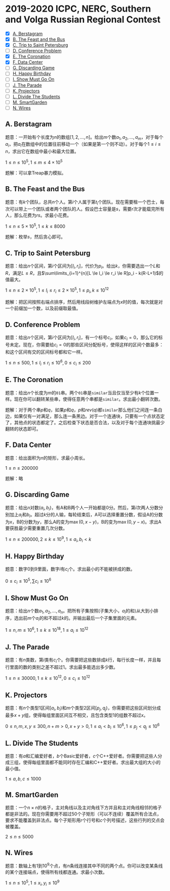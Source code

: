 # 2019-2020 ICPC, NERC, Southern and Volga Russian Regional Contest

+ [x] [A. Berstagram](https://codeforces.com/contest/1250/problem/A)
+ [x] [B. The Feast and the Bus](https://codeforces.com/contest/1250/problem/B)
+ [x] [C. Trip to Saint Petersburg](https://codeforces.com/contest/1250/problem/C)
+ [ ] [D. Conference Problem](https://codeforces.com/contest/1250/problem/D)
+ [x] [E. The Coronation](https://codeforces.com/contest/1250/problem/E)
+ [x] [F. Data Center](https://codeforces.com/contest/1250/problem/F)
+ [ ] [G. Discarding Game](https://codeforces.com/contest/1250/problem/G)
+ [ ] [H. Happy Birthday](https://codeforces.com/contest/1250/problem/H)
+ [ ] [I. Show Must Go On](https://codeforces.com/contest/1250/problem/I)
+ [ ] [J. The Parade](https://codeforces.com/contest/1250/problem/J)
+ [ ] [K. Projectors](https://codeforces.com/contest/1250/problem/K)
+ [ ] [L. Divide The Students](https://codeforces.com/contest/1250/problem/L)
+ [ ] [M. SmartGarden](https://codeforces.com/contest/1250/problem/M)
+ [ ] [N. Wires](https://codeforces.com/contest/1250/problem/N)

## A. Berstagram

题意：一开始有个长度为$n$的数组$[1,2,\dots,n]$。给出$m$个数$a_1,a_2,\dots,a_m$，对于每个$a_i$，把$a_i$在数组中的位置往前移动一个（如果是第一个则不动）。对于每个$1 \le i \le n$，求出它在数组中最小和最大位置。

$1 \le n \le 10^5, 1 \le m \le 4 \times 10^5$

题解：可以拿Treap暴力模拟。

## B. The Feast and the Bus

题意：有$k$个团队，总共$n$个人。第$i$个人属于第$t_i$个团队。现在需要租一个巴士，每次可以带上一个团队或者两个团队的人。假设巴士容量是$s$，需要$r$次才能载完所有人，那么花费为$rs$。求最小花费。

$1 \le n \le 5 \times 10^5, 1 \le k \le 8000$

题解：枚举$s$，然后贪心即可。

## C. Trip to Saint Petersburg

题意：给出$n$个区间，第$i$个区间为$[l_i,r_i]$，代价为$p_i$。给出$k$，你需要选出一个$L$和$R$，满足$L \le R$，且$\sum\limits_{i=1}^{n}[L \le l_i \le r_i \le R]p_i - k(R-L+1)$的值最大。

$1 \le n \le 2 \times 10^5, 1 \le l_i \le r_i \le 2 \times 10^5, 1 \le p_i, k \le 10^{12}$

题解：把区间按照右端点排序，然后用线段树维护左端点为$x$时的值，每次就是对一个前缀加一个数，以及前缀取最值。

## D. Conference Problem

题意：给出$n$个区间，第$i$个区间为$[l_i,r_i]$，有一个标号$c_i$，如果$c_i=0$，那么它的标号未定。现在，你需要给$c_i=0$的那些区间分配标号，使得这样的区间个数最多：和这个区间有交的区间标号都和它一样。

$1 \le n \le 500, 1 \le l_i \le r_i \le 10^6, 0 \le c_i \le 200$

## E. The Coronation

题意：给出$n$个长度为$m$的`01`串。两个`01`串是`similar`当且仅当至少有$k$个位置一样。现在你可以翻转某些串，使得任意两个串都是`similar`。求出最小翻转次数。

题解：对于两个串$p$和$q$，如果$p$和$q$，$p$和$rev(q)$都`similar`那么他们之间连一条白边，如果仅有一对满足，那么连一条黑边。对于一个连通块，只要有一个点状态定了，其他点的状态都定了。之后检查下状态是否合法，以及对于每个连通块挑最少翻转的状态即可。

## F. Data Center

题意：给出面积为$n$的矩形，求最小周长。

$1 \le n \le 200000$

题解：略

## G. Discarding Game

题意：给出$n$对数$(a_i,b_i)$，有A和B两个人一开始都是$0$分。然后，第$i$次两人分数分别加上$a_i$和$b_i$。超过$k$分的人输，每轮结束后，A可以选择重置分数，假设A的分数为$x$，B的分数为$y$，那么A的变为$\max(0,x-y)$，B的变为$\max(0,y-x)$。求出A要获胜最少需要重置几次分数。

$1 \le n \le 200000, 2 \le k \le 10^9, 1 \le a_i, b_i < k$

## H. Happy Birthday

题意：数字$0$到$9$里面，数字$i$有$c_i$个。求出最小的不能被拼成的数。

$0 \le c_i \le 10^5, \sum c_i \le 10^6$

## I. Show Must Go On

题意：给出$n$个数$a_1,a_2,\dots,a_n$。把所有子集按照(子集大小，$a_i$的和)从大到小排序，选出前$m$个$a_i$的和不超过$k$的。并输出最后一个子集里面的元素。

$1 \le n, m \le 10^6, 1 \le k \le 10^{18}, 1 \le a_i \le 10^{12}$

## J. The Parade

题意：有$n$类数，第$i$类有$c_i$个。你需要把这些数排成$k$行，每行长度一样，并且每行里面的数的类别之差不超过$1$。求出最多能选出多少数。

$1 \le n \le 30000, 1 \le k \le 10^{12}, 0 \le c_i \le 10^{12}$

## K. Projectors

题意：有$n$个类型$1$区间$[a_i,b_i)$和$m$个类型$2$区间$[p_j,q_j)$，你需要把这些区间划分成最多$x+y$组，使得每组里面区间互不相交，且包含类型$1$的组数不超过$x$。

$0 \le n, m, x, y \le 300, n + m > 0, x+y > 0, 1 \le a_i < b_i \le 10^6, 1 \le p_j < q_j \le 10^6$

## L. Divide The Students

题意：有$a$和汇编爱好者，$b$个Basic爱好者，$c$个C++爱好者。你需要把这些人分成三组，使得每组里面都不能同时存在汇编和C++爱好者。求出最大组的大小的最小值。

$1 \le a,b,c \le 1000$

## M. SmartGarden

题意：一个$n \times n$的格子，主对角线以及主对角线下方并且和主对角线相邻的格子都是非法的。现在你需要用不超过$50$个子矩形（可以不连续）覆盖所有合法点，要求不能覆盖到非法点。每个子矩形用$r$个行号和$c$个列号描述，这些行列的交点会被覆盖。

$2 \le n \le 5000$

## N. Wires

题意：数轴上有$1$到$10^9$个点，有$n$条线连接其中不同的两个点。你可以改变某条线的某个连接端点，使得所有线都连通。求最小次数。

$1 \le n \le 10^5, 1 \le x_i, y_i \le 10^9$
